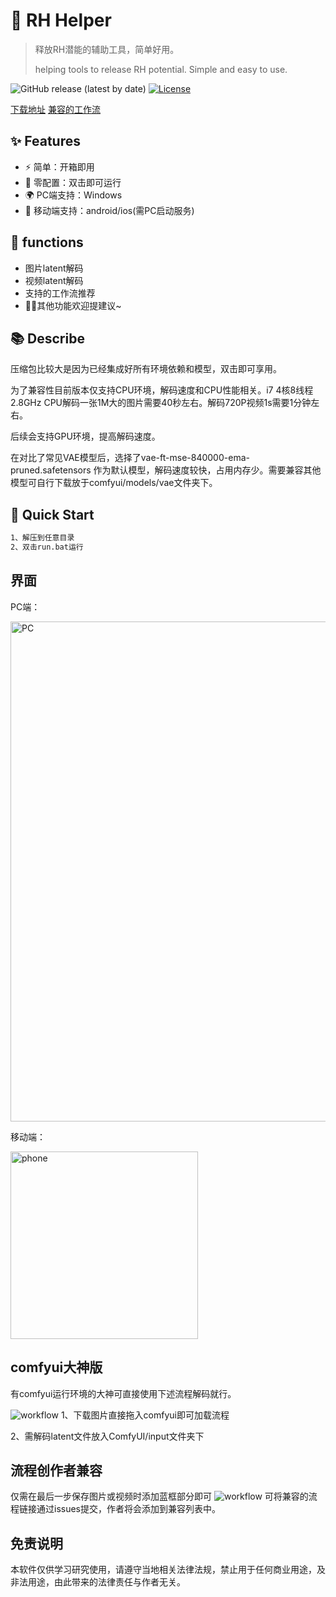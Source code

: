 # 🔞 RH Helper

> 释放RH潜能的辅助工具，简单好用。
> 
>  helping tools to release RH potential. Simple and easy to use.

![GitHub release (latest by date)](https://img.shields.io/github/v/release/liangtongt/RH_Helper)
[![License](https://img.shields.io/badge/license-MIT-blue.svg)](LICENSE)

[下载地址](https://github.com/liangtongt/RH_Helper/releases)
[兼容的工作流](./wordflow_list.md)

## ✨ Features
- ⚡️ 简单：开箱即用
- 🔧 零配置：双击即可运行
- 🌍 PC端支持：Windows
- 📱 移动端支持：android/ios(需PC启动服务)

## 🚀 functions 
- 图片latent解码
- 视频latent解码
- 支持的工作流推荐
- 👨‍🚀其他功能欢迎提建议~

## 📚 Describe
压缩包比较大是因为已经集成好所有环境依赖和模型，双击即可享用。

为了兼容性目前版本仅支持CPU环境，解码速度和CPU性能相关。i7 4核8线程2.8GHz CPU解码一张1M大的图片需要40秒左右。解码720P视频1s需要1分钟左右。

后续会支持GPU环境，提高解码速度。

在对比了常见VAE模型后，选择了vae-ft-mse-840000-ema-pruned.safetensors 作为默认模型，解码速度较快，占用内存少。需要兼容其他模型可自行下载放于comfyui/models/vae文件夹下。



## 🏁 Quick Start
```bash
1、解压到任意目录
2、双击run.bat运行
```

## 界面
PC端：

<img src="https://gitee.com/zhigan/rh_helper/raw/master/imgs/%E5%BE%AE%E4%BF%A1%E6%88%AA%E5%9B%BE_20250813173950.png" alt="PC" width="800"/>


移动端：

<img src="https://gitee.com/zhigan/rh_helper/raw/master/imgs/%E5%BE%AE%E4%BF%A1%E5%9B%BE%E7%89%87_20250813174057.jpg" alt="phone" width="300"/>


## comfyui大神版
有comfyui运行环境的大神可直接使用下述流程解码就行。

![workflow](https://gitee.com/zhigan/rh_helper/raw/master/imgs/decode_workflow.png)
1、下载图片直接拖入comfyui即可加载流程

2、需解码latent文件放入ComfyUI/input文件夹下

## 流程创作者兼容
仅需在最后一步保存图片或视频时添加蓝框部分即可
![workflow](https://gitee.com/zhigan/rh_helper/raw/master/imgs/encode_workflow.png)
可将兼容的流程链接通过issues提交，作者将会添加到兼容列表中。

## 免责说明
本软件仅供学习研究使用，请遵守当地相关法律法规，禁止用于任何商业用途，及非法用途，由此带来的法律责任与作者无关。
